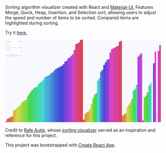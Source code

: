 Sorting algorithm visualizer created with React and [Material-UI.](https://material-ui.com/)
Features Merge, Quick, Heap, Insertion, and Selection sort, allowing users to adjust the
speed and number of items to be sorted. Compared items are highlighted during sorting. 

Try it [here.](https://emmadusmani.github.io/sorting-visualizer)

![screenshot](public/screenshot.png)

Credit to [Rafe Autie](https://github.com/rafeautie), whose [sorting visualizer](https://sort.rafe.dev/) served as an inspiration and reference for this project.

This project was bootstrapped with [Create React App](https://github.com/facebook/create-react-app).
